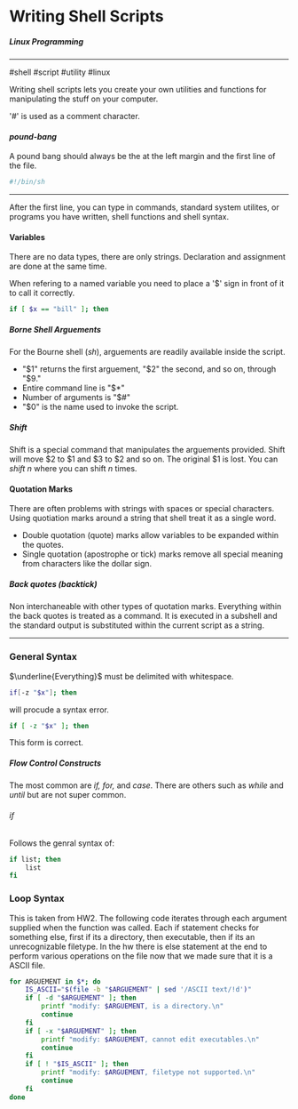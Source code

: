 # Writing Shell Scripts
##### Linux Programming

---
#shell #script #utility #linux

Writing shell scripts lets you create your own utilities and functions for manipulating the stuff on your computer.

'#' is used as a comment character.

#### _pound-bang_

A pound bang should always be the at the left margin and the first line of the file.
```bash
#!/bin/sh
```

---
After the first line, you can type in commands, standard system utilites, or programs you have written, shell functions and shell syntax.

#### Variables
There are no data types, there are only strings. Declaration and assignment are done at the same time.

When refering to a named variable you need to place a '$' sign in front of it to call it correctly.

```bash
if [ $x == "bill" ]; then
```

##### Borne Shell Arguements
For the Bourne shell (_sh_), arguements are readily available inside the script.
- "$1" returns the first arguement, "$2" the second, and so on, through "$9."
- Entire command line is "$*"
- Number of arguments is "$#"
- "$0" is the name used to invoke the script.

##### _Shift_

Shift is a special command that manipulates the arguements provided. Shift will move $2 to $1 and $3 to $2 and so on. The original $1 is lost. You can _shift n_ where you can shift _n_ times.

#### Quotation Marks

There are often problems with strings with spaces or special characters. Using quotiation marks around a string that shell treat it as a single word.
- Double quotation (quote) marks allow variables to be expanded within the quotes.
- Single quotation (apostrophe or tick) marks remove all special meaning from characters like the dollar sign.

##### Back quotes (backtick)
Non interchaneable with other types of quotation marks. Everything within the back quotes is treated as a command. It is executed in a subshell and the standard output is substituted within the current script as a string.

---
### General Syntax

$\underline{Everything}$ must be delimited with whitespace.

```bash
if[-z "$x"]; then
```
will procude a syntax error.
```bash
if [ -z "$x" ]; then
```
This form is correct.
##### Flow Control Constructs
The most common are _if, for,_ and _case_. There are others such as _while_ and _until_ but are not super common.

###### _if_
Follows the genral syntax of:
```bash
if list; then
	list
fi
```


### Loop Syntax
This is taken from HW2. The following code iterates through each argument supplied when the function was called. Each if statement checks for something else, first if its a directory, then executable, then if its an unrecognizable filetype. In the hw there is else statement at the end to perform various operations on the file now that we made sure that it is a ASCII file.

```bash
for ARGUEMENT in $*; do
    IS_ASCII="$(file -b "$ARGUEMENT" | sed '/ASCII text/!d')"
    if [ -d "$ARGUEMENT" ]; then
        printf "modify: $ARGUEMENT, is a directory.\n"
        continue
    fi
    if [ -x "$ARGUEMENT" ]; then
        printf "modify: $ARGUEMENT, cannot edit executables.\n"
        continue
    fi
    if [ ! "$IS_ASCII" ]; then
        printf "modify: $ARGUEMENT, filetype not supported.\n"
        continue
    fi
done
```
